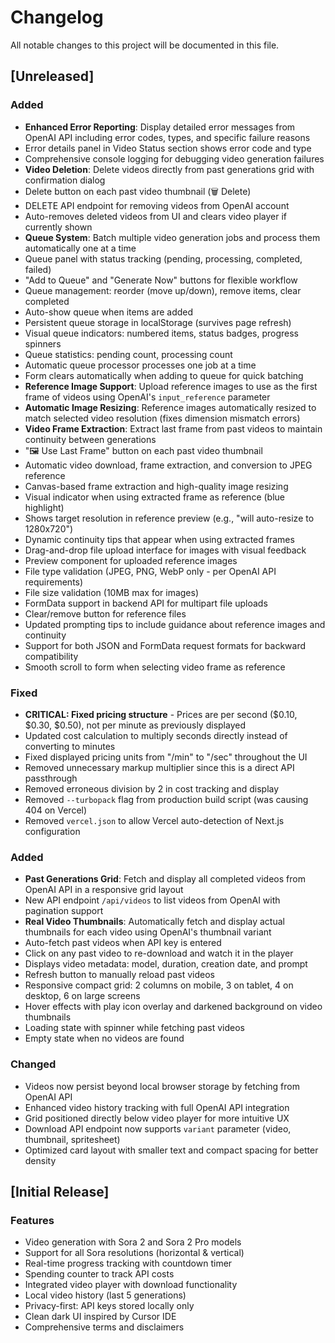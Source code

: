 # Changelog

All notable changes to this project will be documented in this file.

## [Unreleased]

### Added
- **Enhanced Error Reporting**: Display detailed error messages from OpenAI API including error codes, types, and specific failure reasons
- Error details panel in Video Status section shows error code and type
- Comprehensive console logging for debugging video generation failures
- **Video Deletion**: Delete videos directly from past generations grid with confirmation dialog
- Delete button on each past video thumbnail (🗑️ Delete)
- DELETE API endpoint for removing videos from OpenAI account
- Auto-removes deleted videos from UI and clears video player if currently shown
- **Queue System**: Batch multiple video generation jobs and process them automatically one at a time
- Queue panel with status tracking (pending, processing, completed, failed)
- "Add to Queue" and "Generate Now" buttons for flexible workflow
- Queue management: reorder (move up/down), remove items, clear completed
- Auto-show queue when items are added
- Persistent queue storage in localStorage (survives page refresh)
- Visual queue indicators: numbered items, status badges, progress spinners
- Queue statistics: pending count, processing count
- Automatic queue processor processes one job at a time
- Form clears automatically when adding to queue for quick batching
- **Reference Image Support**: Upload reference images to use as the first frame of videos using OpenAI's `input_reference` parameter
- **Automatic Image Resizing**: Reference images automatically resized to match selected video resolution (fixes dimension mismatch errors)
- **Video Frame Extraction**: Extract last frame from past videos to maintain continuity between generations
- "🖼️ Use Last Frame" button on each past video thumbnail
- Automatic video download, frame extraction, and conversion to JPEG reference
- Canvas-based frame extraction and high-quality image resizing
- Visual indicator when using extracted frame as reference (blue highlight)
- Shows target resolution in reference preview (e.g., "will auto-resize to 1280x720")
- Dynamic continuity tips that appear when using extracted frames
- Drag-and-drop file upload interface for images with visual feedback
- Preview component for uploaded reference images
- File type validation (JPEG, PNG, WebP only - per OpenAI API requirements)
- File size validation (10MB max for images)
- FormData support in backend API for multipart file uploads
- Clear/remove button for reference files
- Updated prompting tips to include guidance about reference images and continuity
- Support for both JSON and FormData request formats for backward compatibility
- Smooth scroll to form when selecting video frame as reference

### Fixed
- **CRITICAL: Fixed pricing structure** - Prices are per second ($0.10, $0.30, $0.50), not per minute as previously displayed
- Updated cost calculation to multiply seconds directly instead of converting to minutes
- Fixed displayed pricing units from "/min" to "/sec" throughout the UI
- Removed unnecessary markup multiplier since this is a direct API passthrough
- Removed erroneous division by 2 in cost tracking and display
- Removed `--turbopack` flag from production build script (was causing 404 on Vercel)
- Removed `vercel.json` to allow Vercel auto-detection of Next.js configuration

### Added
- **Past Generations Grid**: Fetch and display all completed videos from OpenAI API in a responsive grid layout
- New API endpoint `/api/videos` to list videos from OpenAI with pagination support
- **Real Video Thumbnails**: Automatically fetch and display actual thumbnails for each video using OpenAI's thumbnail variant
- Auto-fetch past videos when API key is entered
- Click on any past video to re-download and watch it in the player
- Displays video metadata: model, duration, creation date, and prompt
- Refresh button to manually reload past videos
- Responsive compact grid: 2 columns on mobile, 3 on tablet, 4 on desktop, 6 on large screens
- Hover effects with play icon overlay and darkened background on video thumbnails
- Loading state with spinner while fetching past videos
- Empty state when no videos are found

### Changed
- Videos now persist beyond local browser storage by fetching from OpenAI API
- Enhanced video history tracking with full OpenAI API integration
- Grid positioned directly below video player for more intuitive UX
- Download API endpoint now supports `variant` parameter (video, thumbnail, spritesheet)
- Optimized card layout with smaller text and compact spacing for better density

## [Initial Release]

### Features
- Video generation with Sora 2 and Sora 2 Pro models
- Support for all Sora resolutions (horizontal & vertical)
- Real-time progress tracking with countdown timer
- Spending counter to track API costs
- Integrated video player with download functionality
- Local video history (last 5 generations)
- Privacy-first: API keys stored locally only
- Clean dark UI inspired by Cursor IDE
- Comprehensive terms and disclaimers

